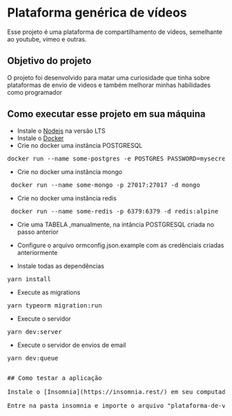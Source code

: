 # Plataforma genérica de vídeos

Esse projeto é uma plataforma de compartilhamento de vídeos, semelhante ao youtube, vimeo e outras.

## Objetivo do projeto

O projeto foi desenvolvido para matar uma curiosidade que tinha sobre plataformas de envio de videos e também melhorar minhas habilidades como programador

## Como executar esse projeto em sua máquina

- Instale o [Nodejs](https://nodejs.org/en/) na versão LTS
- Instale o [Docker](https://docs.docker.com/get-docker/)
- Crie no docker uma instância POSTGRESQL

<pre>docker run --name some-postgres -e POSTGRES_PASSWORD=mysecretpassword -p 5432:5432 -d postgres</pre>

- Crie no docker uma instância mongo

<pre> docker run --name some-mongo -p 27017:27017 -d mongo</pre>

- Crie no docker uma instância redis

<pre> docker run --name some-redis -p 6379:6379 -d redis:alpine</pre>

- Crie uma TABELA ,manualmente, na intância POSTGRESQL criada no passo anterior

- Configure o arquivo ormconfig.json.example com as credênciais criadas anteriormente

- Instale todas as dependências

<pre>yarn install</pre>

- Execute as migrations

<pre>yarn typeorm migration:run</pre>

- Execute o servidor

<pre>yarn dev:server</pre>

- Execute o servidor de envios de email

<pre>yarn dev:queue<pre>

## Como testar a aplicação

Instale o [Insomnia](https://insomnia.rest/) em seu computador

Entre na pasta insomnia e importe o arquivo "plataforma-de-video.json"
